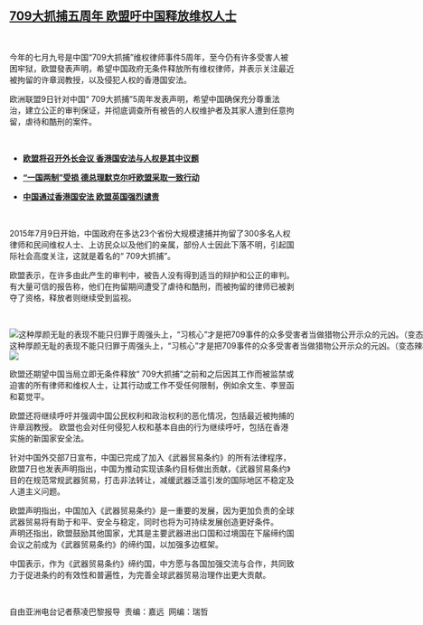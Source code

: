 <!--1594233300000-->
[709大抓捕五周年 欧盟吁中国释放维权人士](https://www.rfa.org/mandarin/yataibaodao/renquanfazhi/cl-07082020085246.html)
------

<p> </p><p>今年的七月九号是中国“709大抓捕”维权律师事件5周年，至今仍有许多受害人被困牢狱，欧盟發表声明，希望中国政府无条件释放所有维权律师，并表示关注最近被拘留的许章润教授，以及侵犯人权的香港国安法。</p><p>欧洲联盟9日针对中国“ 709大抓捕”5周年发表声明，希望中国确保充分尊重法治，建立公正的审判保证，并彻底调查所有被告的人权维护者及其家人遭到任意拘留，虐待和酷刑的案件。</p><p> </p><ul><li><b><a class="external-link" href="http://www.rfa.org/mandarin/Xinwen/2-07042020113827.html">欧盟将召开外长会议 香港国安法与人权是其中议题</a></b></li></ul><ul><li><b><a class="external-link" href="http://www.rfa.org/mandarin/yataibaodao/gangtai/cl-07032020113817.html">“一国两制”受损 德总理默克尔吁欧盟采取一致行动 </a></b></li></ul><ul><li><b><a class="external-link" href="http://www.rfa.org/mandarin/yataibaodao/gangtai/cl-06302020130015.html">中国通过香港国安法 欧盟英国强烈谴责</a></b></li></ul><p> </p><p>2015年7月9日开始，中国政府在多达23个省份大规模逮捕并拘留了300多名人权律师和民间维权人士、上访民众以及他们的亲属，部份人士因此下落不明，引起国际社会高度关注，这就是着名的“ 709大抓捕”。</p><p>欧盟表示，在许多由此产生的审判中，被告人没有得到适当的辩护和公正的审判。 有大量可信的报告称，他们在拘留期间遭受了虐待和酷刑，而被拘留的律师已被剥夺了资格，释放者则继续受到监视。</p><p> </p><p><div class="image-inline captioned" style="width:2000px;"><div style="width:2000px;"><img alt="这种厚颜无耻的表现不能只归罪于周强头上，“习核心”才是把709事件的众多受害者当做猎物公开示众的元凶。（变态辣椒）" src="https://www.rfa.org/mandarin/yataibaodao/renquanfazhi/cl-07082020085246.html/170319M.jpg" title="这种厚颜无耻的表现不能只归罪于周强头上，“习核心”才是把709事件的众多受害者当做猎物公开示众的元凶。（变态辣椒）"/></div><div class="image-caption"><span style="width:2000px;">这种厚颜无耻的表现不能只归罪于周强头上，“习核心”才是把709事件的众多受害者当做猎物公开示众的元凶。（变态辣椒）</span><span class="copyright">Photo: RFA</span></div><div id="zoomattribute"><a class="single_image" href="/mandarin/yataibaodao/renquanfazhi/cl-07082020085246.html/170319M.jpg" title="这种厚颜无耻的表现不能只归罪于周强头上，“习核心”才是把709事件的众多受害者当做猎物公开示众的元凶。（变态辣椒）"><img src="/rfa_resources/graphics/icon-zoom.png"/></a></div></div></p><p>欧盟还期望中国当局立即无条件释放“ 709大抓捕”之前和之后因其工作而被监禁或迫害的所有律师和维权人士，让其行动或工作不受任何限制，例如余文生、李昱函和葛觉平。</p><p>欧盟还将继续呼吁并强调中国公民权利和政治权利的恶化情况，包括最近被拘捕的许章润教授。 欧盟也会对任何侵犯人权和基本自由的行为继续呼吁，包括在香港实施的新国家安全法。</p><p>针对中国外交部7日宣布，中国已完成了加入《武器贸易条约》的所有法律程序，欧盟7日也发表声明指出，中国为推动实现该条约目标做出贡献，《武器贸易条约》目的在规范常规武器贸易，打击非法转让，减缓武器泛滥引发的国际地区不稳定及人道主义问题。</p><p>欧盟声明指出，中国加入《武器贸易条约》是一重要的发展，因为更加负责的全球武器贸易将有助于和平、安全与稳定，同时也将为可持续发展创造更好条件。<br/>声明还指出，欧盟鼓励其他国家，尤其是主要武器进出口国和过境国在下届缔约国会议之前成为《武器贸易条约》的缔约国，以加强多边框架。</p><p>中国表示，作为《武器贸易条约》缔约国，中方愿与各国加强交流与合作，共同致力于促进条约的有效性和普遍性，为完善全球武器贸易治理作出更大贡献。</p><p> </p><p>自由亚洲电台记者蔡凌巴黎报导  责编：嘉远  网编：瑞哲</p>
